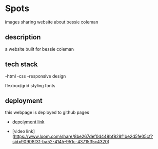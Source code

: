 # Spots

images sharing website about bessie coleman

## description

a website built for bessie coleman

## tech stack

-html
-css
-responsive design

flexbox/grid styling
fonts


## deployment

this webpage is deployed to github pages

- [depolyment link](:https://github.com/benjaminjupin/se_project_spots)

- [video link] (https://www.loom.com/share/8be267def0d448bf828f1be2d5fe05cf?sid=90908f31-ba52-4145-951c-4371535c4320)
